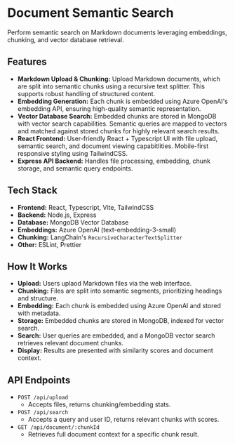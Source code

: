 # Document Semantic Search

Perform semantic search on Markdown documents leveraging embeddings, chunking, and vector database retrieval.

## Features

- **Markdown Upload & Chunking:** Upload Markdown documents, which are split into semantic chunks using a recursive text splitter. This supports robust handling of structured content.
- **Embedding Generation:** Each chunk is embedded using Azure OpenAI's embedding API, ensuring high-quality semantic representation.
- **Vector Database Search:** Embedded chunks are stored in MongoDB with vector search capabilities. Semantic queries are mapped to vectors and matched against stored chunks for highly relevant search results.
- **React Frontend:** User-friendly React + Typescript UI with file upload, semantic search, and document viewing capabitlities. Mobile-first responsive styling using TailwindCSS. 
- **Express API Backend:** Handles file processing, embedding, chunk storage, and semantic query endpoints.

## Tech Stack

- **Frontend:** React, Typescript, Vite, TailwindCSS
- **Backend:** Node.js, Express
- **Database:** MongoDB Vector Database
- **Embeddings:** Azure OpenAI (text-embedding-3-small)
- **Chunking:** LangChain's `RecursiveCharacterTextSplitter`
- **Other:** ESLint, Prettier

## How It Works

- **Upload:** Users uplaod Markdown files via the web interface.
- **Chunking:** Files are split into semantic segments, prioritizing headings and structure.
- **Embedding:** Each chunk is embedded using Azure OpenAI and stored with metadata.
- **Storage:** Embedded chunks are stored in MongoDB, indexed for vector search.
- **Search:** User queries are embedded, and a MongoDB vector search retrieves relevant document chunks.
- **Display:** Results are presented with similarity scores and document context.

## API Endpoints
- `POST /api/upload`
    - Accepts files, returns chunking/embedding stats.
- `POST /api/search`
    - Accepts a query and user ID, returns relevant chunks with scores.
- `GET /api/document/:chunkId`
    - Retrieves full document context for a specific chunk result.
